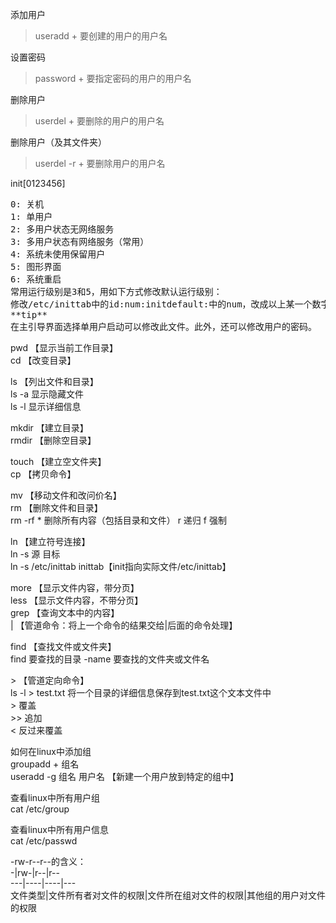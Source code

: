 添加用户 
> useradd + 要创建的用户的用户名

设置密码
> password + 要指定密码的用户的用户名

删除用户
> userdel + 要删除的用户的用户名

删除用户（及其文件夹）
> userdel -r + 要删除用户的用户名

init[0123456]
<pre>
0: 关机
1: 单用户
2: 多用户状态无网络服务
3: 多用户状态有网络服务（常用）
4: 系统未使用保留用户
5: 图形界面
6: 系统重启
常用运行级别是3和5，用如下方式修改默认运行级别：
修改/etc/inittab中的id:num:initdefault:中的num，改成以上某一个数字即可
**tip**
在主引导界面选择单用户启动可以修改此文件。此外，还可以修改用户的密码。
</pre>

pwd     【显示当前工作目录】  
cd      【改变目录】

ls      【列出文件和目录】  
ls -a    显示隐藏文件  
ls -l    显示详细信息

mkdir   【建立目录】  
rmdir   【删除空目录】  

touch   【建立空文件夹】  
cp      【拷贝命令】  

mv      【移动文件和改问价名】  
rm      【删除文件和目录】  
rm -rf * 删除所有内容（包括目录和文件） r 递归 f 强制  

ln      【建立符号连接】  
ln -s 源 目标  
ln -s /etc/inittab inittab【init指向实际文件/etc/inittab】  

more    【显示文件内容，带分页】  
less    【显示文件内容，不带分页】  
grep    【查询文本中的内容】    
|       【管道命令：将上一个命令的结果交给|后面的命令处理】  

find    【查找文件或文件夹】  
find 要查找的目录 -name 要查找的文件夹或文件名  

\>      【管道定向命令】   
ls -l \> test.txt  将一个目录的详细信息保存到test.txt这个文本文件中   
\>        覆盖  
\>\>       追加   
\<        反过来覆盖   


如何在linux中添加组  
groupadd + 组名    
useradd -g 组名 用户名 【新建一个用户放到特定的组中】  

查看linux中所有用户组  
cat /etc/group  

查看linux中所有用户信息  
cat /etc/passwd  

-rw-r--r--的含义：  
-|rw-|r--|r--  
---|----|----|---  
文件类型|文件所有者对文件的权限|文件所在组对文件的权限|其他组的用户对文件的权限  
